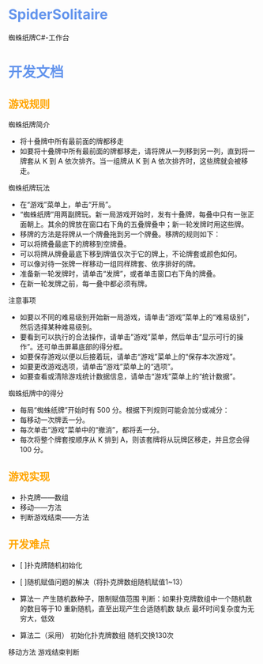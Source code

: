 # <font color = "cornflowerblue">SpiderSolitaire</font>
蜘蛛纸牌C#-工作台

# <font color = "cornflowerblue">开发文档</font>
## <font color = "orange">游戏规则</font>

蜘蛛纸牌简介  
- 将十叠牌中所有最前面的牌都移走
- 如要将十叠牌中所有最前面的牌都移走，请将牌从一列移到另一列，直到将一牌套从 K 到 A 依次排齐。当一组牌从 K 到 A 依次排齐时，这些牌就会被移走。

蜘蛛纸牌玩法
- 在“游戏”菜单上，单击“开局”。
- “蜘蛛纸牌”用两副牌玩。新一局游戏开始时，发有十叠牌，每叠中只有一张正面朝上。其余的牌放在窗口右下角的五叠牌叠中；新一轮发牌时用这些牌。
- 移牌的方法是将牌从一个牌叠拖到另一个牌叠。移牌的规则如下：
- 可以将牌叠最底下的牌移到空牌叠。
- 可以将牌从牌叠最底下移到牌值仅次于它的牌上，不论牌套或颜色如何。
- 可以像对待一张牌一样移动一组同样牌套、依序排好的牌。
- 准备新一轮发牌时，请单击“发牌”，或者单击窗口右下角的牌叠。
- 在新一轮发牌之前，每一叠中都必须有牌。

注意事项
- 如要以不同的难易级别开始新一局游戏，请单击“游戏”菜单上的“难易级别”，然后选择某种难易级别。
- 要看到可以执行的合法操作，请单击”游戏”菜单，然后单击“显示可行的操作”。还可单击屏幕底部的得分框。
- 如要保存游戏以便以后接着玩，请单击“游戏”菜单上的“保存本次游戏”。
- 如要更改游戏选项，请单击“游戏”菜单上的“选项”。
- 如要查看或清除游戏统计数据信息，请单击“游戏”菜单上的“统计数据”。

蜘蛛纸牌中的得分
- 每局“蜘蛛纸牌”开始时有 500 分。根据下列规则可能会加分或减分：
- 每移动一次牌丢一分。
- 每次单击“游戏”菜单中的“撤消”，都将丢一分。
- 每次将整个牌套按顺序从 K 排到 A，则该套牌将从玩牌区移走，并且您会得 100 分。


## <font color = "orange">游戏实现</font>
- 扑克牌——数组
- 移动——方法
- 判断游戏结束——方法

## <font color = "orange">开发难点</font>
- [ ]扑克牌随机初始化
- [ ]随机赋值问题的解决（将扑克牌数组随机赋值1~13）

- 算法一
    产生随机数种子，限制赋值范围
    判断：如果扑克牌数组中一个随机数的数目等于10
    重新随机，直至出现产生合适随机数
    缺点
        最坏时间复杂度为无穷大，低效


- 算法二（采用）
    初始化扑克牌数组
    随机交换130次



移动方法
游戏结束判断
